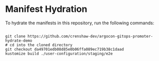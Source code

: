 
# Manifest Hydration

To hydrate the manifests in this repository, run the following commands:

```shell

git clone https://github.com/crenshaw-dev/argocon-gitops-promoter-hydrate-demo
# cd into the cloned directory
git checkout da49701edb08d85e0b06ffa089ec719b38c1daad
kustomize build ./user-configuration/staging/e2e
```